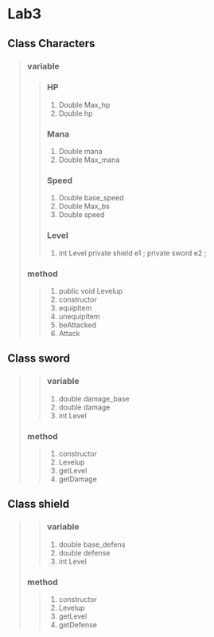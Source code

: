 # Lab3
## Class Characters
> ### variable
> > ### HP
> > 1. Double Max_hp 
> > 2. Double hp 
> > ### Mana
> > 1. Double mana
> > 2. Double Max_mana
> > ### Speed
> > 1. Double base_speed
> > 2. Double Max_bs
> > 3. Double speed
> > ### Level
> > 1. int Level
>   private shield e1 ;
>   private sword e2 ;
> ### method
> > 1. public void Levelup
> > 2. constructor
> > 3. equipItem
> > 4. unequipItem
> > 5. beAttacked
> > 6. Attack


## Class sword 
> > ### variable
> > 1. double damage_base 
> > 2. double damage
> > 3. int Level
> ### method
> > 1. constructor
> > 2. Levelup
> > 3. getLevel
> > 4. getDamage

## Class shield 
> > ### variable
> > 1. double base_defens
> > 2. double defense
> > 3. int Level
> ### method
> > 1. constructor
> > 2. Levelup
> > 3. getLevel
> > 4. getDefense